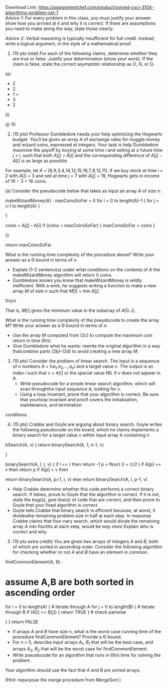 Download Link: https://assignmentchef.com/product/solved-csci-3104-algorithms-problem-set-1
<br>
<em>Advice 1</em>: For every problem in this class, you must justify your answer: show how you arrived at it and why it is correct. If there are assumptions you need to make along the way, state those clearly.

<em>Advice 2</em>: Verbal reasoning is typically insufficient for full credit. Instead, write a logical argument, in the style of a mathematical proof.

<ol>

 <li>(10 pts total) For each of the following claims, determine whether they are true or false. Justify your determination (show your work). If the claim is false, state the correct asymptotic relationship as <em>O</em>, Θ, or Ω.</li>

</ol>

(a)

<ul>

 <li>2</li>

 <li>2</li>

 <li>1 =</li>

 <li>3</li>

 <li>2</li>

</ul>

(i)

(j)                10

<ol start="2">

 <li>(15 pts) Professor Dumbledore needs your help optimizing the Hogwarts budget. You’ll be given an array <em>A </em>of exchange rates for muggle money and wizard coins, expressed at integers. Your task is help Dumbledore maximize the payoff by buying at some time <em>i </em>and selling at a future time <em>j &gt; i</em>, such that both <em>A</em>[<em>j</em>] <em>&gt; A</em>[<em>i</em>] and the corresponding difference of <em>A</em>[<em>j</em>] − <em>A</em>[<em>i</em>] is as large as possible.</li>

</ol>

For example, let <em>A </em>= [8<em>,</em>9<em>,</em>3<em>,</em>4<em>,</em>14<em>,</em>12<em>,</em>15<em>,</em>19<em>,</em>7<em>,</em>8<em>,</em>12<em>,</em>11]. If we buy stock at time <em>i </em>= 2 with <em>A</em>[<em>i</em>] = 3 and sell at time <em>j </em>= 7 with <em>A</em>[<em>j</em>] = 19, Hogwarts gets in income of 19 − 3 = 16 coins.

(a) Consider the pseudocode below that takes as input an array <em>A </em>of size <em>n</em>:

makeWizardMoney(A) : maxCoinsSoFar = 0 for i = 0 to length(A)-1 { for j = i+1 to length(A) {

1

coins = A[j] – A[i] if (coins &gt; maxCoinsSoFar) { maxCoinsSoFar = coins }

}}

return maxCoinsSoFar

What is the running time complexity of the procedure above? Write your answer as a Θ bound in terms of <em>n</em>.

<ul>

 <li>Explain (1–2 sentences) under what conditions on the contents of <em>A </em>the makeWizardMoney algorithm will return 0 coins.</li>

 <li>Dumbledore knows you know that makeWizardMoney is wildly inefficient. With a wink, he suggests writing a function to make a new array <em>M </em>of size <em>n </em>such that <em>M</em>[<em>i</em>] = min <em>A</em>[<em>j</em>] <em>.</em></li>

</ul>

0≤<em>j</em>≤<em>i</em>

That is, <em>M</em>[<em>i</em>] gives the minimum value in the subarray of <em>A</em>[0<em>..i</em>].

What is the running time complexity of the pseudocode to create the array <em>M</em>? Write your answer as a Θ bound in terms of <em>n</em>.

<ul>

 <li>Use the array <em>M </em>computed from (2c) to compute the maximum coin return in time Θ(<em>n</em>).</li>

 <li>Give Dumbledore what he wants: rewrite the original algorithm in a way thatcombine parts (2b)–(2d) to avoid creating a new array <em>M</em>.</li>

</ul>

<ol start="3">

 <li>(15 pts) Consider the problem of linear search. The input is a sequence of <em>n </em>numbers <em>A </em>= h<em>a</em><sub>1</sub><em>,a</em><sub>2</sub><em>,…,a<sub>n</sub></em>i and a target value <em>v</em>. The output is an index <em>i </em>such that <em>v </em>= <em>A</em>[<em>i</em>] or the special value NIL if <em>v </em>does not appear in <em>A</em>.

  <ul>

   <li>Write pseudocode for a simple linear search algorithm, which will scan throughthe input sequence <em>A</em>, looking for <em>v</em>.</li>

   <li>Using a loop invariant, prove that your algorithm is correct. Be sure that yourloop invariant and proof covers the initialization, maintenance, and termination</li>

  </ul></li>

</ol>

conditions.

<ol start="4">

 <li>(15 pts) Crabbe and Goyle are arguing about binary search. Goyle writes the following pseudocode on the board, which he claims implements a binary search for a target value v within input array A containing <em>n </em></li>

</ol>

bSearch(A, v) { return binarySearch(A, 1, n-1, v)

}

binarySearch(A, l, r, v) { if l &lt;= r then return -1 p = floor( (l + r)/2 ) if A[p] == v then return p if A[p] &lt; v then

return binarySearch(A, p+1, r, v) else return binarySearch(A, l, p-1, v)

<ul>

 <li>Help Crabbe determine whether this code performs a correct binary search. If itdoes, prove to Goyle that the algorithm is correct. If it is not, state the bug(s), give line(s) of code that are correct, and then prove to Goyle that your fixed algorithm is correct.</li>

 <li>Goyle tells Crabbe that binary search is efficient because, at worst, it dividesthe remaining problem size in half at each step. In response Crabbe claims that four-nary search, which would divide the remaining array <em>A </em>into fourths at each step, would be <em>way more </em> Explain who is correct and why.</li>

</ul>

<ol start="5">

 <li>(10 pts extra credit) You are given two arrays of integers <em>A </em>and <em>B</em>, both of which are sorted in ascending order. Consider the following algorithm for checking whether or not <em>A </em>and <em>B </em>have an element in common.</li>

</ol>

findCommonElement(A, B) :

# assume A,B are both sorted in ascending order

for i = 0 to length(A) {              # iterate through A for j = 0 to length(B) {             # iterate through B if (A[i] == B[j]) { return TRUE } # check pairwise

} } return FALSE

<ul>

 <li>If arrays <em>A </em>and <em>B </em>have size <em>n</em>, what is the worst case running time of the procedure findCommonElement? Provide a Θ bound.</li>

 <li>For <em>n </em>= 5, describe input arrays <em>A</em><sub>1</sub>, <em>B</em><sub>1 </sub>that will be the best case, and arrays <em>A</em><sub>2</sub>, <em>B</em><sub>2 </sub>that will be the worst case for findCommonElement.</li>

 <li>Write pseudocode for an algorithm that runs in Θ(<em>n</em>) time for solving the problem.</li>

</ul>

Your algorithm should use the fact that <em>A </em>and <em>B </em>are sorted arrays.

(Hint: repurpose the merge procedure from MergeSort.)